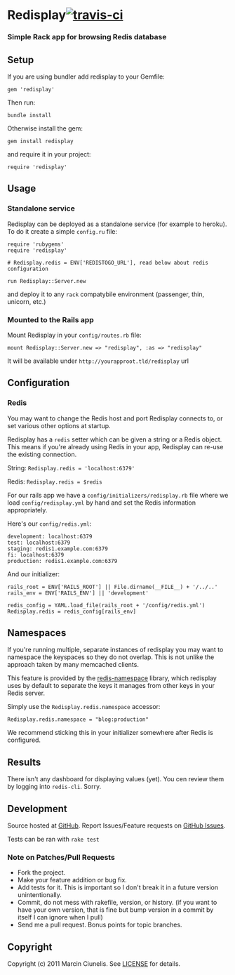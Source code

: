 # Redisplay[![travis-ci](https://secure.travis-ci.org/martinciu/redisplay.png?branch=master)](http://travis-ci.org/martinciu/redisplay)
### Simple Rack app for browsing Redis database

## Setup

If you are using bundler add redisplay to your Gemfile:

    gem 'redisplay'

Then run:

    bundle install

Otherwise install the gem:

    gem install redisplay

and require it in your project:

    require 'redisplay'

## Usage

### Standalone service

Redisplay can be deployed as a standalone service (for example to heroku). To do it create a simple `config.ru` file:

    require 'rubygems'
    require 'redisplay'

    # Redisplay.redis = ENV['REDISTOGO_URL'], read below about redis configuration

    run Redisplay::Server.new

and deploy it to any `rack` compatybile environment (passenger, thin, unicorn, etc.)

### Mounted to the Rails app

Mount Redisplay in your `config/routes.rb` file:

    mount Redisplay::Server.new => "redisplay", :as => "redisplay"

It will be available under `http://yourapproot.tld/redisplay` url

## Configuration

### Redis

You may want to change the Redis host and port Redisplay connects to, or
set various other options at startup.

Redisplay has a `redis` setter which can be given a string or a Redis
object. This means if you're already using Redis in your app, Redisplay
can re-use the existing connection.

String: `Redisplay.redis = 'localhost:6379'`

Redis: `Redisplay.redis = $redis`

For our rails app we have a `config/initializers/redisplay.rb` file where
we load `config/redisplay.yml` by hand and set the Redis information
appropriately.

Here's our `config/redis.yml`:

    development: localhost:6379
    test: localhost:6379
    staging: redis1.example.com:6379
    fi: localhost:6379
    production: redis1.example.com:6379

And our initializer:

    rails_root = ENV['RAILS_ROOT'] || File.dirname(__FILE__) + '/../..'
    rails_env = ENV['RAILS_ENV'] || 'development'

    redis_config = YAML.load_file(rails_root + '/config/redis.yml')
    Redisplay.redis = redis_config[rails_env]

## Namespaces

If you're running multiple, separate instances of redisplay you may want
to namespace the keyspaces so they do not overlap. This is not unlike
the approach taken by many memcached clients.

This feature is provided by the [redis-namespace](https://github.com/defunkt/redis-namespace) library, which
redisplay uses by default to separate the keys it manages from other keys
in your Redis server.

Simply use the `Redisplay.redis.namespace` accessor:

    Redisplay.redis.namespace = "blog:production"

We recommend sticking this in your initializer somewhere after Redis
is configured.

## Results

There isn't any dashboard for displaying values (yet). You cen review them by logging into `redis-cli`. Sorry.

## Development

Source hosted at [GitHub](http://github.com/martinciu/redisplay).
Report Issues/Feature requests on [GitHub Issues](http://github.com/martinciu/redisplay/issues).

Tests can be ran with `rake test`

### Note on Patches/Pull Requests

 * Fork the project.
 * Make your feature addition or bug fix.
 * Add tests for it. This is important so I don't break it in a
   future version unintentionally.
 * Commit, do not mess with rakefile, version, or history.
   (if you want to have your own version, that is fine but bump version in a commit by itself I can ignore when I pull)
 * Send me a pull request. Bonus points for topic branches.

## Copyright

Copyright (c) 2011 Marcin Ciunelis. See [LICENSE](https://github.com/martinciu/redisplay/blob/master/LICENSE) for details.
